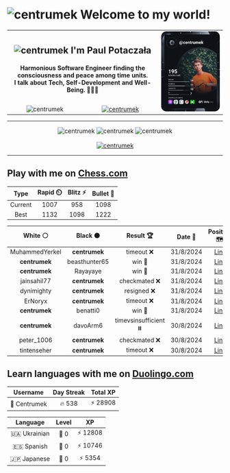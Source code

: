 <h1>
  <img
    src="https://emojis.slackmojis.com/emojis/images/1531849430/4246/blob-sunglasses.gif"
    width="30"
    alt="centrumek"
  />
  Welcome to my world!
</h1>

<table>
  <tbody>
    <tr>
      <td align="center" width="70%" colspan="2">
        <h2>
          <img
            src="https://raw.githubusercontent.com/MartinHeinz/MartinHeinz/master/wave.gif"
            width="30px"
            alt="centrumek"
          />
          I'm Paul Potaczała
        </h2>
        <h4>
          Harmonious Software Engineer finding the consciousness and peace among time units.
          <br/>
          I talk about Tech, Self-Development and Well-Being. 🌿🧘🚀
        </h4>
      </td>
      <td width="30%" rowspan="2">
        <a href="https://app.daily.dev/centrumek">
          <img
            src="./devcard.svg"
            alt="centrumek"
          />
        </a>
      </td>
    </tr>
    <tr align="center">
      <td>
        <img
          src="https://komarev.com/ghpvc/?username=centrumek&label=visitors&color=0e75b6&style=flat"
          alt="centrumek"
        >
      </td>
      <td>
        <a href="https://stackoverflow.com/users/14496012/centrumek">
          <img
            src="https://stackoverflow.com/users/flair/14496012.png?theme=dark"
            alt="centrumek"
          >
        </a>
      </td>
    </tr>
  </tbody>
</table>

---
<div align="center">
  <img 
    src="https://github-readme-stats.vercel.app/api?username=centrumek&show_icons=true&count_private=true&theme=dark&hide_border=true&hide=issues,contribs&bg_color=00000000"
    alt="centrumek"
  />
  <img
    src="https://github-readme-stats.vercel.app/api/top-langs/?username=centrumek&layout=compact&hide_border=true&theme=dark&bg_color=00000000&langs_count=6&exclude_repo=air-statistic-app"
    alt="centrumek"
  />
  <img 
    src="https://github-readme-streak-stats.herokuapp.com?user=centrumek&theme=dark&hide_border=true&background=FFFFFF00"
    alt="centrumek"
  />
  <br/>
  <br/>
  <a href="https://www.buymeacoffee.com/centrumek">
    <img
      src="https://cdn.buymeacoffee.com/buttons/v2/default-orange.png"
      height="50"
      width="210"
      alt="centrumek"
    />
  </a>
</div>

---

## Play with me on [Chess.com](https://www.chess.com/member/centrumek)

<div align="center">
<!--START_SECTION:chessStats-->
<!-- Automatically generated with https://github.com/Balastrong/chess-stats-action -->

| Type | Rapid ⏲️ | Blitz ⚡ | Bullet 🔫 |
|:---:|:---:|:---:|:---:|
| Current | 1007 | 958 | 1098 |
| Best | 1132 | 1098 | 1222 |

| White ⚪ | Black ⚫ | Result 🏆 | Date 📅 | Position 🗺️ | Type 🕕 |
|:---:|:---:|:---:|:---:|:---:|:---:|
| MuhammedYerkel | **centrumek** | timeout ❌ | 31/8/2024 | <a href="http://www.ee.unb.ca/cgi-bin/tervo/fen.pl?select=8/8/6Rk/P6p/KP4r1/8/8/8 b - -">Link</a> | Bullet |
| **centrumek** | beasthunter65 | win 🥇 | 31/8/2024 | <a href="http://www.ee.unb.ca/cgi-bin/tervo/fen.pl?select=8/5Q1k/1p3p1p/8/6P1/1P6/7K/R7 b - -">Link</a> | Bullet |
| **centrumek** | Rayayaye | win 🥇 | 31/8/2024 | <a href="http://www.ee.unb.ca/cgi-bin/tervo/fen.pl?select=R6k/5ppp/1p1Np3/8/3rpP2/6P1/2P4P/2K4R b - -">Link</a> | Bullet |
| jainsahil77 | **centrumek** | checkmated ❌ | 31/8/2024 | <a href="http://www.ee.unb.ca/cgi-bin/tervo/fen.pl?select=3r1bnr/pQk1p3/Bp2qp2/4p1p1/8/8/PPP3PP/2KR3R b - -">Link</a> | Bullet |
| dynimighty | **centrumek** | resigned ❌ | 31/8/2024 | <a href="http://www.ee.unb.ca/cgi-bin/tervo/fen.pl?select=r1b4r/pp3Rb1/1kp3B1/3p2Bp/2PP4/1Q2n1P1/PP5P/R5K1 b - -">Link</a> | Bullet |
| ErNoryx | **centrumek** | timeout ❌ | 31/8/2024 | <a href="http://www.ee.unb.ca/cgi-bin/tervo/fen.pl?select=4r3/p2Q4/1k1b4/Bp2q3/8/4P1P1/2P4P/1R4K1 b - -">Link</a> | Bullet |
| **centrumek** | benatti0 | win 🥇 | 31/8/2024 | <a href="http://www.ee.unb.ca/cgi-bin/tervo/fen.pl?select=2k5/p1r4p/1p6/1bR1Bp2/4pP2/4P1P1/P4K1P/8 b - -">Link</a> | Bullet |
| **centrumek** | davoArm6 | timevsinsufficient ⏸️ | 30/8/2024 | <a href="http://www.ee.unb.ca/cgi-bin/tervo/fen.pl?select=1k6/8/8/1P4P1/1P6/N7/8/1K6 w - -">Link</a> | Bullet |
| peter_1006 | **centrumek** | checkmated ❌ | 30/8/2024 | <a href="http://www.ee.unb.ca/cgi-bin/tervo/fen.pl?select=5Q2/1k1R4/p1p5/PpP4p/5Pp1/1Pb3P1/7P/5RK1 b - -">Link</a> | Bullet |
| tintenseher | **centrumek** | timeout ❌ | 30/8/2024 | <a href="http://www.ee.unb.ca/cgi-bin/tervo/fen.pl?select=8/6k1/1K4P1/p1pP2P1/PpP5/8/8/8 b - -">Link</a> | Bullet |

<!--END_SECTION:chessStats-->
</div>

## Learn languages with me on [Duolingo.com](https://www.duolingo.com/profile/Centrumek)

<div align="center">
<!--START_SECTION:duolingoStats-->
<!-- Automatically generated with https://github.com/centrumek/duolingo-readme-stats-->

| Username | Day Streak | Total XP |
|:---:|:---:|:---:|
| 👤 Centrumek | 🔥 538 | ⚡ 28908 |

| Language | Level | XP |
|:---:|:---:|:---:|
| 🇺🇦 Ukrainian | 👑 0 | ⚡ 12808 |
| 🇪🇸 Spanish | 👑 0 | ⚡ 10746 |
| 🇯🇵 Japanese | 👑 0 | ⚡ 5354 |

<!--END_SECTION:duolingoStats-->
</div>
<!--
**centrumek/centrumek** is a ✨ _special_ ✨ repository because its `README.md` (this file) appears on your GitHub profile.

Here are some ideas to get you started:

- 🔭 I’m currently working on ...
- 🌱 I’m currently learning ...
- 👯 I’m looking to collaborate on ...
- 🤔 I’m looking for help with ...
- 💬 Ask me about ...
- 📫 How to reach me: ...
- 😄 Pronouns: ...
- ⚡ Fun fact: ...
-->

